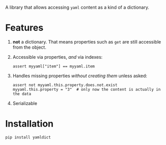 A library that allows accessing `yaml` content as a kind of a
dictionary.

Features
========

1.  **not** a dictionary. That means properties such as `get` are still
    accessible from the object.

2.  Accessible via properties, *and* via indexes:

        assert myyaml["item"] == myyaml.item

3.  Handles missing properties *without creating them* unless asked:

        assert not myyaml.this.property.does.not.exist
        myyaml.this.property = "3"  # only now the content is actually in the data

4.  Serializable

Installation
============

    pip install yamldict

